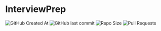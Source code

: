 <!-- ![Build](https://img.shields.io/github/actions/workflow/status/HimavanthSurya/InterviewPrep/main.yml?branch=main) -->

# InterviewPrep

![GitHub Created At](https://img.shields.io/github/created-at/HimavanthSurya/InterviewPrep)
![GitHub last commit](https://img.shields.io/github/last-commit/HimavanthSurya/InterviewPrep)
![Repo Size](https://img.shields.io/github/repo-size/HimavanthSurya/InterviewPrep)
![Pull Requests](https://img.shields.io/github/issues-pr/HimavanthSurya/InterviewPrep)

<!--
![Contributors](https://img.shields.io/github/contributors/HimavanthSurya/InterviewPrep)
![Top Language](https://img.shields.io/github/languages/top/HimavanthSurya/InterviewPrep)
![Stars](https://img.shields.io/github/stars/HimavanthSurya/InterviewPrep?style=social)
![Forks](https://img.shields.io/github/forks/HimavanthSurya/InterviewPrep?style=social)
![License](https://img.shields.io/github/license/HimavanthSurya/InterviewPrep)
![Issues](https://img.shields.io/github/issues/HimavanthSurya/InterviewPrep)
![Lines of Code](https://img.shields.io/tokei/lines/github/HimavanthSurya/InterviewPrep)
-->
